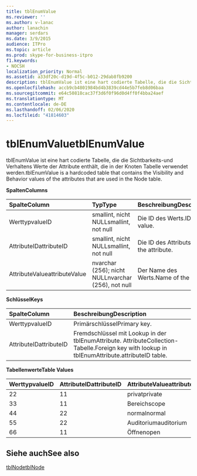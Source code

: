 ```yaml
---
title: tblEnumValue
ms.reviewer: ''
ms.author: v-lanac
author: lanachin
manager: serdars
ms.date: 3/9/2015
audience: ITPro
ms.topic: article
ms.prod: skype-for-business-itpro
f1.keywords:
- NOCSH
localization_priority: Normal
ms.assetid: a33df20c-d19d-4f5c-b012-29dab8fb9200
description: tblEnumValue ist eine hart codierte Tabelle, die die Sichtbarkeits-und Verhaltens Werte der Attribute enthält, die in der Knoten Tabelle verwendet werden.
ms.openlocfilehash: accb9cb4801984bd4b3839cd44e5b7feb8d06baa
ms.sourcegitcommit: e64c50818cac37f3d6f0f96d0d4ff0f4bba24aef
ms.translationtype: MT
ms.contentlocale: de-DE
ms.lasthandoff: 02/06/2020
ms.locfileid: "41814603"
---
```

# <a name="tblenumvalue"></a><span data-ttu-id="8a75a-103">tblEnumValue</span><span class="sxs-lookup"><span data-stu-id="8a75a-103">tblEnumValue</span></span>
 
<span data-ttu-id="8a75a-104">tblEnumValue ist eine hart codierte Tabelle, die die Sichtbarkeits-und Verhaltens Werte der Attribute enthält, die in der Knoten Tabelle verwendet werden.</span><span class="sxs-lookup"><span data-stu-id="8a75a-104">tblEnumValue is a hardcoded table that contains the Visibility and Behavior values of the attributes that are used in the Node table.</span></span>
  
<span data-ttu-id="8a75a-105">**Spalten**</span><span class="sxs-lookup"><span data-stu-id="8a75a-105">**Columns**</span></span>

|<span data-ttu-id="8a75a-106">**Spalte**</span><span class="sxs-lookup"><span data-stu-id="8a75a-106">**Column**</span></span>|<span data-ttu-id="8a75a-107">**Typ**</span><span class="sxs-lookup"><span data-stu-id="8a75a-107">**Type**</span></span>|<span data-ttu-id="8a75a-108">**Beschreibung**</span><span class="sxs-lookup"><span data-stu-id="8a75a-108">**Description**</span></span>|
|:-----|:-----|:-----|
|<span data-ttu-id="8a75a-109">Werttyp</span><span class="sxs-lookup"><span data-stu-id="8a75a-109">valueID</span></span>  <br/> |<span data-ttu-id="8a75a-110">smallint, nicht NULL</span><span class="sxs-lookup"><span data-stu-id="8a75a-110">smallint, not null</span></span>  <br/> |<span data-ttu-id="8a75a-111">Die ID des Werts.</span><span class="sxs-lookup"><span data-stu-id="8a75a-111">ID of the value.</span></span>  <br/> |
|<span data-ttu-id="8a75a-112">AttributeID</span><span class="sxs-lookup"><span data-stu-id="8a75a-112">attributeID</span></span>  <br/> |<span data-ttu-id="8a75a-113">smallint, nicht NULL</span><span class="sxs-lookup"><span data-stu-id="8a75a-113">smallint, not null</span></span>  <br/> |<span data-ttu-id="8a75a-114">Die ID des Attributs.</span><span class="sxs-lookup"><span data-stu-id="8a75a-114">ID of the attribute.</span></span>  <br/> |
|<span data-ttu-id="8a75a-115">AttributeValue</span><span class="sxs-lookup"><span data-stu-id="8a75a-115">attributeValue</span></span>  <br/> |<span data-ttu-id="8a75a-116">nvarchar (256); nicht NULL</span><span class="sxs-lookup"><span data-stu-id="8a75a-116">nvarchar (256), not null</span></span>  <br/> |<span data-ttu-id="8a75a-117">Der Name des Werts.</span><span class="sxs-lookup"><span data-stu-id="8a75a-117">Name of the value.</span></span>  <br/> |
   
<span data-ttu-id="8a75a-118">**Schlüssel**</span><span class="sxs-lookup"><span data-stu-id="8a75a-118">**Keys**</span></span>

|<span data-ttu-id="8a75a-119">**Spalte**</span><span class="sxs-lookup"><span data-stu-id="8a75a-119">**Column**</span></span>|<span data-ttu-id="8a75a-120">**Beschreibung**</span><span class="sxs-lookup"><span data-stu-id="8a75a-120">**Description**</span></span>|
|:-----|:-----|
|<span data-ttu-id="8a75a-121">Werttyp</span><span class="sxs-lookup"><span data-stu-id="8a75a-121">valueID</span></span>  <br/> |<span data-ttu-id="8a75a-122">Primärschlüssel</span><span class="sxs-lookup"><span data-stu-id="8a75a-122">Primary key.</span></span>  <br/> |
|<span data-ttu-id="8a75a-123">AttributeID</span><span class="sxs-lookup"><span data-stu-id="8a75a-123">attributeID</span></span>  <br/> |<span data-ttu-id="8a75a-124">Fremdschlüssel mit Lookup in der tblEnumAttribute. AttributeCollection-Tabelle.</span><span class="sxs-lookup"><span data-stu-id="8a75a-124">Foreign key with lookup in tblEnumAttribute.attributeID table.</span></span>  <br/> |
   
<span data-ttu-id="8a75a-125">**Tabellenwerte**</span><span class="sxs-lookup"><span data-stu-id="8a75a-125">**Table Values**</span></span>

|<span data-ttu-id="8a75a-126">**Werttyp**</span><span class="sxs-lookup"><span data-stu-id="8a75a-126">**valueID**</span></span>|<span data-ttu-id="8a75a-127">**AttributeID**</span><span class="sxs-lookup"><span data-stu-id="8a75a-127">**attributeID**</span></span>|<span data-ttu-id="8a75a-128">**AttributeValue**</span><span class="sxs-lookup"><span data-stu-id="8a75a-128">**attributeValue**</span></span>|
|:-----|:-----|:-----|
|<span data-ttu-id="8a75a-129">2</span><span class="sxs-lookup"><span data-stu-id="8a75a-129">2</span></span>  <br/> |<span data-ttu-id="8a75a-130">1</span><span class="sxs-lookup"><span data-stu-id="8a75a-130">1</span></span>  <br/> |<span data-ttu-id="8a75a-131">privat</span><span class="sxs-lookup"><span data-stu-id="8a75a-131">private</span></span>  <br/> |
|<span data-ttu-id="8a75a-132">3</span><span class="sxs-lookup"><span data-stu-id="8a75a-132">3</span></span>  <br/> |<span data-ttu-id="8a75a-133">1</span><span class="sxs-lookup"><span data-stu-id="8a75a-133">1</span></span>  <br/> |<span data-ttu-id="8a75a-134">Bereich</span><span class="sxs-lookup"><span data-stu-id="8a75a-134">scope</span></span>  <br/> |
|<span data-ttu-id="8a75a-135">4</span><span class="sxs-lookup"><span data-stu-id="8a75a-135">4</span></span>  <br/> |<span data-ttu-id="8a75a-136">2</span><span class="sxs-lookup"><span data-stu-id="8a75a-136">2</span></span>  <br/> |<span data-ttu-id="8a75a-137">normal</span><span class="sxs-lookup"><span data-stu-id="8a75a-137">normal</span></span>  <br/> |
|<span data-ttu-id="8a75a-138">5</span><span class="sxs-lookup"><span data-stu-id="8a75a-138">5</span></span>  <br/> |<span data-ttu-id="8a75a-139">2</span><span class="sxs-lookup"><span data-stu-id="8a75a-139">2</span></span>  <br/> |<span data-ttu-id="8a75a-140">Auditorium</span><span class="sxs-lookup"><span data-stu-id="8a75a-140">auditorium</span></span>  <br/> |
|<span data-ttu-id="8a75a-141">6</span><span class="sxs-lookup"><span data-stu-id="8a75a-141">6</span></span>  <br/> |<span data-ttu-id="8a75a-142">1</span><span class="sxs-lookup"><span data-stu-id="8a75a-142">1</span></span>  <br/> |<span data-ttu-id="8a75a-143">Öffnen</span><span class="sxs-lookup"><span data-stu-id="8a75a-143">open</span></span>  <br/> |
   
## <a name="see-also"></a><span data-ttu-id="8a75a-144">Siehe auch</span><span class="sxs-lookup"><span data-stu-id="8a75a-144">See also</span></span>

[<span data-ttu-id="8a75a-145">tblNode</span><span class="sxs-lookup"><span data-stu-id="8a75a-145">tblNode</span></span>](tblnode.md)
